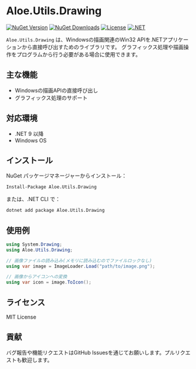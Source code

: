 # Aloe.Utils.Drawing

[![NuGet Version](https://img.shields.io/nuget/v/Aloe.Utils.Drawing.svg)](https://www.nuget.org/packages/Aloe.Utils.Drawing)
[![NuGet Downloads](https://img.shields.io/nuget/dt/Aloe.Utils.Drawing.svg)](https://www.nuget.org/packages/Aloe.Utils.Drawing)
[![License](https://img.shields.io/github/license/ted-sharp/aloe-utils-drawing.svg)](LICENSE)
[![.NET](https://img.shields.io/badge/.NET-9.0-blue.svg)](https://dotnet.microsoft.com/download/dotnet/9.0)

`Aloe.Utils.Drawing` は、Windowsの描画関連のWin32 APIを.NETアプリケーションから直接呼び出すためのライブラリです。
グラフィックス処理や描画操作をプログラムから行う必要がある場合に使用できます。

## 主な機能

* Windowsの描画APIの直接呼び出し
* グラフィックス処理のサポート

## 対応環境

* .NET 9 以降
* Windows OS

## インストール

NuGet パッケージマネージャーからインストール：

```cmd
Install-Package Aloe.Utils.Drawing
```

または、.NET CLI で：

```cmd
dotnet add package Aloe.Utils.Drawing
```

## 使用例

```csharp
using System.Drawing;
using Aloe.Utils.Drawing;

// 画像ファイルの読み込み(メモリに読み込むのでファイルロックなし)
using var image = ImageLoader.Load("path/to/image.png");

// 画像からアイコンへの変換
using var icon = image.ToIcon();
```

## ライセンス

MIT License

## 貢献

バグ報告や機能リクエストはGitHub Issuesを通じてお願いします。プルリクエストも歓迎します。 